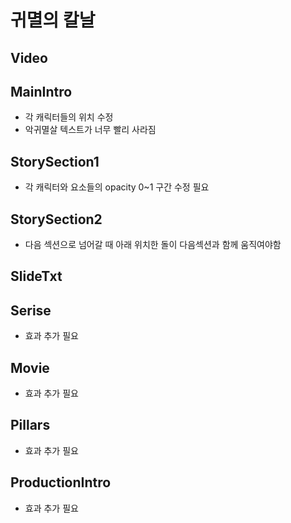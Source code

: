 # 귀멸의 칼날

## Video

## MainIntro

- 각 캐릭터들의 위치 수정
- 악귀멸살 텍스트가 너무 빨리 사라짐

## StorySection1

- 각 캐릭터와 요소들의 opacity 0~1 구간 수정 필요

## StorySection2

- 다음 섹션으로 넘어갈 때 아래 위치한 돌이 다음섹션과 함께 움직여야함

## SlideTxt

## Serise

- 효과 추가 필요

## Movie

- 효과 추가 필요

## Pillars

- 효과 추가 필요

## ProductionIntro

- 효과 추가 필요